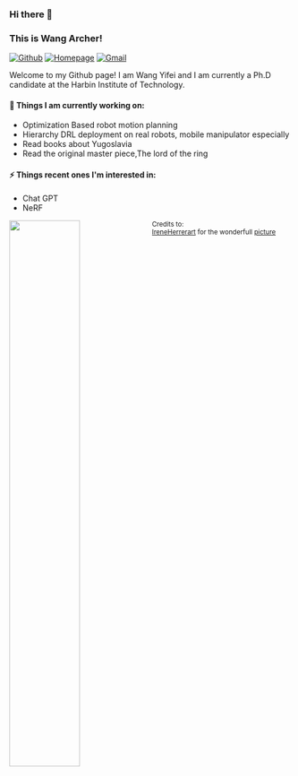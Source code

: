 ### Hi there 👋 
### This is Wang Archer!
 
[![Github](https://img.shields.io/badge/-Github-000?style=flat&logo=Github&logoColor=white)](https://github.com/wangarcher)
[![Homepage](https://img.shields.io/badge/-Homepage-c14438?style=flat&logo=Homepage&logoColor=white)](https://wangarcher.github.io/)
[![Gmail](https://img.shields.io/badge/-Gmail-c14438?style=flat&logo=Gmail&logoColor=white)](archer7wang@gmail.com)
 
Welcome to my Github page! I am Wang Yifei and I am currently a Ph.D candidate at the Harbin Institute of Technology.  
  
 
#### 🌱 Things I am currently working on:  
- Optimization Based robot motion planning
- Hierarchy DRL deployment on real robots, mobile manipulator especially
- Read books about Yugoslavia
- Read the original master piece,The lord of the ring 


#### ⚡ Things recent ones I'm interested in: 
- Chat GPT
- NeRF


<p>
<img width="50%" align="left" src="https://github-readme-stats.vercel.app/api?username=wangarcher&show_icons=true&hide_border=true" />
</p>
 
<sub>Credits to: <br/>[IreneHerrerart](https://www.artstation.com/ireneherrera) for the wonderfull [picture](https://github.com/FernandoRoldan93/FernandoRoldan93/blob/master/cover_image.jpg)</sub>
